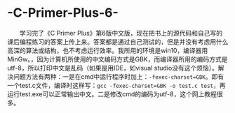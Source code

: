 # -C-Primer-Plus-6-
&emsp;&emsp;学习完了《C Primer Plus》第6版中文版，现在把书上的源代码和自己写的课后编程练习的答案上传上来。答案都是通过自己测试的，但是并没有考虑用什么高深的算法或结构，也不考虑运行效率。我所用的环境是win10，编译器用MinGw。，因为计算机所使用的中文编码方式是GBK，而编译器所用的编码方式是utf-8，所以打印中文是乱码（如果是用IDE，如visual studio没有这个烦恼）。解决问题方法有两种：一是在cmd中运行程序时加上：```-fexec-charset=GBK```。即有一个test.c文件，编译时这样写：```gcc -fexec-charset=GBK -o test.c test```，再运行test.exe可以正常输出中文。二是修改cmd的编码为utf-8，这个网上教程很多。